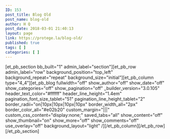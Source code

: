 ```yaml
---
ID: 153
post_title: Blog Old
post_name: blog-old
author: H Q
post_date: 2018-03-01 21:40:13
layout: page
link: https://protege.la/blog-old/
published: true
tags: [ ]
categories: [ ]
---
```

[et_pb_section bb_built="1" admin_label="section"][et_pb_row admin_label="row" background_position="top_left" background_repeat="repeat" background_size="initial"][et_pb_column type="4_4"][et_pb_blog fullwidth="off" show_author="off" show_date="off" show_categories="off" show_pagination="off" \_builder\_version="3.0.105" header_text_color="#ffffff" header_line_height="1.4em" pagination_font_size_tablet="51" pagination_line_height_tablet="2" border_radii="on|10px|10px|10px|10px" border_width_all="2px" border_color_all="#e02b20" custom_margin="|||" custom_css_content="display:none;" saved_tabs="all" show_content="off" show_thumbnail="on" show_more="off" show_comments="off" use_overlay="off" background_layout="light" /][/et_pb_column][/et_pb_row][/et_pb_section]